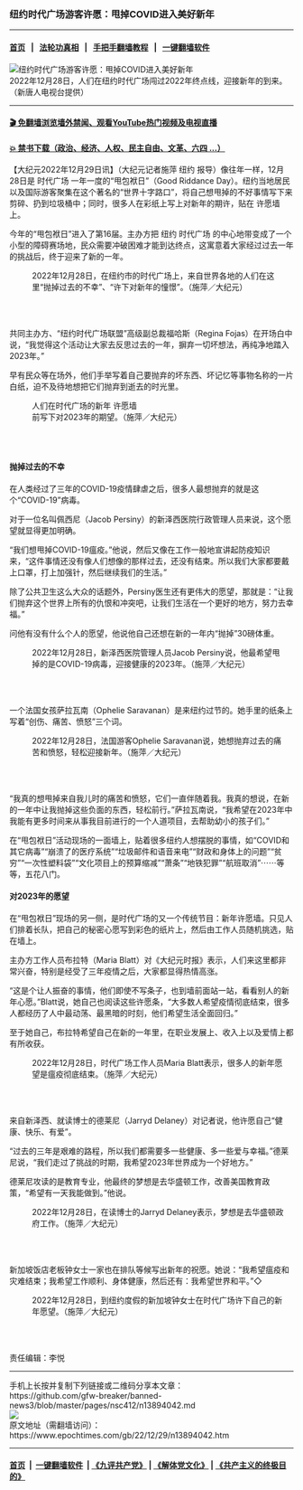### 纽约时代广场游客许愿：甩掉COVID进入美好新年
------------------------

#### [首页](https://github.com/gfw-breaker/banned-news3/blob/master/README.md) &nbsp;&nbsp;|&nbsp;&nbsp; [法轮功真相](https://github.com/begood0513/basic/blob/master/README.md)  &nbsp;&nbsp;|&nbsp;&nbsp; [手把手翻墙教程](https://github.com/gfw-breaker/guides/wiki)  &nbsp;&nbsp;|&nbsp;&nbsp; [一键翻墙软件](https://github.com/gfw-breaker/nogfw/blob/master/README.md)  



<div><img alt="纽约时代广场游客许愿：甩掉COVID进入美好新年" class="attachment-djy_600_400 size-djy_600_400 wp-post-image" src="https://i.epochtimes.com/assets/uploads/2022/12/id13894051-163050-600x400.jpg"/>
<div class="caption">
 2022年12月28日，人们在纽约时代广场闯过2022年终点线，迎接新年的到来。（新唐人电视台提供）
</div></div><hr/>

#### [ 🎬  免翻墙浏览墙外禁闻、观看YouTube热门视频及电视直播](https://github.com/gfw-breaker/HelloWorld)

#### [ 💥  禁书下载（政治、经济、人权、民主自由、文革、六四 ...）](https://github.com/gfw-breaker/books/blob/master/README.md)

<div><p>
 【大纪元2022年12月29日讯】（大纪元记者施萍
 <ok href="https://www.epochtimes.com/gb/tag/%E7%BA%BD%E7%BA%A6.html">
  纽约
 </ok>
 报导）像往年一样，12月28日是
 <ok href="https://www.epochtimes.com/gb/tag/%E6%97%B6%E4%BB%A3%E5%B9%BF%E5%9C%BA.html">
  时代广场
 </ok>
 一年一度的“甩包袱日”（Good Riddance Day）。纽约当地居民以及国际游客聚集在这个著名的“世界十字路口”，将自己想甩掉的不好事情写下来剪碎、扔到垃圾桶中；同时，很多人在彩纸上写上对新年的期许，贴在
 <ok href="https://www.epochtimes.com/gb/tag/%E8%AE%B8%E6%84%BF%E5%A2%99.html">
  许愿墙
 </ok>
 上。
</p>
<p>
 今年的“甩包袱日”进入了第16届。主办方把
 <ok href="https://www.epochtimes.com/gb/tag/%E7%BA%BD%E7%BA%A6.html">
  纽约
 </ok>
 <ok href="https://www.epochtimes.com/gb/tag/%E6%97%B6%E4%BB%A3%E5%B9%BF%E5%9C%BA.html">
  时代广场
 </ok>
 的中心地带变成了一个小型的障碍赛场地，民众需要冲破困难才能到达终点，这寓意着大家经过过去一年的挑战后，终于迎来了新的一年。
</p>
<figure aria-describedby="caption-attachment-13894045" class="wp-caption aligncenter" id="attachment_13894045" style="width: 450px">
 <ok href="https://i.epochtimes.com/assets/uploads/2022/12/id13894045-163040-e1672288662978.png" target="_blank">
  <img alt="" class="size-medium wp-image-13894045" src="https://i.epochtimes.com/assets/uploads/2022/12/id13894045-163040-450x335.png"/>
 </ok>
 <br/><figcaption class="wp-caption-text" id="caption-attachment-13894045">
  2022年12月28日，在纽约市的时代广场上，来自世界各地的人们在这里“抛掉过去的不幸”、“许下对新年的憧憬”。（施萍／大纪元）
 </figcaption><br/>
</figure><br/>
<p>
 共同主办方、“纽约时代广场联盟”高级副总裁福哈斯（Regina Fojas）在开场白中说，“我觉得这个活动让大家去反思过去的一年，摒弃一切坏想法，再纯净地踏入2023年。”
</p>
<p>
 早有民众等在场外，他们手举写着自己要抛弃的坏东西、坏记忆等事物名称的一片白纸，迫不及待地想把它们抛弃到逝去的时光里。
</p>
<figure aria-describedby="caption-attachment-13894044" class="wp-caption aligncenter" id="attachment_13894044" style="width: 450px">
 <ok href="https://i.epochtimes.com/assets/uploads/2022/12/id13894044-163042-e1672288715951.png" target="_blank">
  <img alt="" class="size-medium wp-image-13894044" src="https://i.epochtimes.com/assets/uploads/2022/12/id13894044-163042-450x343.png"/>
 </ok>
 <br/><figcaption class="wp-caption-text" id="caption-attachment-13894044">
  人们在时代广场的新年
  <ok href="https://www.epochtimes.com/gb/tag/%E8%AE%B8%E6%84%BF%E5%A2%99.html">
   许愿墙
  </ok>
  前写下对2023年的期望。（施萍／大纪元）
 </figcaption><br/>
</figure><br/>
<h4>
 抛掉过去的不幸
</h4>
<p>
 在人类经过了三年的COVID-19疫情肆虐之后，很多人最想抛弃的就是这个“COVID-19”病毒。
</p>
<p>
 对于一位名叫佩西尼（Jacob Persiny）的新泽西医院行政管理人员来说，这个愿望就显得更加明确。
</p>
<p>
 “我们想甩掉COVID-19瘟疫。”他说，然后又像在工作一般地宣讲起防疫知识来，“这件事情还没有像人们想像的那样过去，还没有结束。所以我们大家都要戴上口罩，打上加强针，然后继续我们的生活。”
</p>
<p>
 除了公共卫生这么大众的话题外，Persiny医生还有更伟大的愿望，那就是：“让我们抛弃这个世界上所有的仇恨和冲突吧，让我们生活在一个更好的地方，努力去幸福。”
</p>
<p>
 问他有没有什么个人的愿望，他说他自己还想在新的一年内“抛掉”30磅体重。
</p>
<figure aria-describedby="caption-attachment-13894046" class="wp-caption aligncenter" id="attachment_13894046" style="width: 450px">
 <ok href="https://i.epochtimes.com/assets/uploads/2022/12/id13894046-163044-e1672288807139.png" target="_blank">
  <img alt="" class="size-medium wp-image-13894046" src="https://i.epochtimes.com/assets/uploads/2022/12/id13894046-163044-450x340.png"/>
 </ok>
 <br/><figcaption class="wp-caption-text" id="caption-attachment-13894046">
  2022年12月28日，新泽西医院管理人员Jacob Persiny说，他最希望甩掉的是COVID-19病毒，迎接健康的2023年。（施萍／大纪元）
 </figcaption><br/>
</figure><br/>
<p>
 一个法国女孩萨拉瓦南（Ophelie Saravanan）是来纽约过节的。她手里的纸条上写着“创伤、痛苦、愤怒”三个词。
</p>
<figure aria-describedby="caption-attachment-13894043" class="wp-caption aligncenter" id="attachment_13894043" style="width: 450px">
 <ok href="https://i.epochtimes.com/assets/uploads/2022/12/id13894043-163045-e1672288854592.png" target="_blank">
  <img alt="" class="size-medium wp-image-13894043" src="https://i.epochtimes.com/assets/uploads/2022/12/id13894043-163045-450x334.png"/>
 </ok>
 <br/><figcaption class="wp-caption-text" id="caption-attachment-13894043">
  2022年12月28日，法国游客Ophelie Saravanan说，她想抛弃过去的痛苦和愤怒，轻松迎接新年。（施萍／大纪元）
 </figcaption><br/>
</figure><br/>
<p>
 “我真的想甩掉来自我儿时的痛苦和愤怒，它们一直伴随着我。我真的想说，在新的一年中让我抛掉这些负面的东西，轻松前行。”萨拉瓦南说，“我希望在2023年中我能有更多时间来从事我目前进行的一个人道项目，去帮助幼小的孩子们。”
</p>
<p>
 在“甩包袱日”活动现场的一面墙上，贴着很多纽约人想摆脱的事情，如“COVID和其它病毒”“崩溃了的医疗系统”“垃圾邮件和语音来电”“财政和身体上的问题”“贫穷”“一次性塑料袋”“文化项目上的预算缩减”“萧条”“地铁犯罪”“航班取消”⋯⋯等等，五花八门。
</p>
<h4>
 对2023年的愿望
</h4>
<p>
 在“甩包袱日”现场的另一侧，是时代广场的又一个传统节目：新年许愿墙。只见人们排着长队，把自己的秘密心愿写到彩色的纸片上，然后由工作人员随机挑选，贴在墙上。
</p>
<p>
 主办方工作人员布拉特（Maria Blatt）对《大纪元时报》表示，人们来这里都非常兴奋，特别是经受了三年疫情之后，大家都显得热情高涨。
</p>
<p>
 “这是个让人振奋的事情，他们即使不写条子，也到墙前面站一站，看看别人的新年心愿。”Blatt说，她自己也阅读这些许愿条，“大多数人希望疫情彻底结束，很多人都经历了人中最动荡、最黑暗的时刻，他们希望生活全面回归。”
</p>
<p>
 至于她自己，布拉特希望自己在新的一年里，在职业发展上、收入上以及爱情上都有所收获。
</p>
<figure aria-describedby="caption-attachment-13894047" class="wp-caption aligncenter" id="attachment_13894047" style="width: 450px">
 <ok href="https://i.epochtimes.com/assets/uploads/2022/12/id13894047-163047-e1672288897284.png" target="_blank">
  <img alt="" class="size-medium wp-image-13894047" src="https://i.epochtimes.com/assets/uploads/2022/12/id13894047-163047-450x337.png"/>
 </ok>
 <br/><figcaption class="wp-caption-text" id="caption-attachment-13894047">
  2022年12月28日，时代广场工作人员Maria Blatt表示，很多人的新年愿望是瘟疫彻底结束。（施萍／大纪元）
 </figcaption><br/>
</figure><br/>
<p>
 来自新泽西、就读博士的德莱尼（Jarryd Delaney）对记者说，他许愿自己“健康、快乐、有爱”。
</p>
<p>
 “过去的三年是艰难的路程，所以我们都需要多一些健康、多一些爱与幸福。”德莱尼说，“我们走过了挑战的时期，我希望2023年世界成为一个好地方。”
</p>
<p>
 德莱尼攻读的是教育专业，他最终的梦想是去华盛顿工作，改善美国教育政策，“希望有一天我能做到。”他说。
</p>
<figure aria-describedby="caption-attachment-13894048" class="wp-caption aligncenter" id="attachment_13894048" style="width: 450px">
 <ok href="https://i.epochtimes.com/assets/uploads/2022/12/id13894048-163048-e1672288941761.png" target="_blank">
  <img alt="" class="size-medium wp-image-13894048" src="https://i.epochtimes.com/assets/uploads/2022/12/id13894048-163048-450x339.png"/>
 </ok>
 <br/><figcaption class="wp-caption-text" id="caption-attachment-13894048">
  2022年12月28日，在读博士的Jarryd Delaney表示，梦想是去华盛顿政府工作。（施萍／大纪元）
 </figcaption><br/>
</figure><br/>
<p>
 新加坡饭店老板钟女士一家也在排队等候写出新年的祝愿。她说：“我希望瘟疫和灾难结束；我希望工作顺利、身体健康，然后还有：我希望世界和平。”◇
</p>
<figure aria-describedby="caption-attachment-13894050" class="wp-caption aligncenter" id="attachment_13894050" style="width: 450px">
 <ok href="https://i.epochtimes.com/assets/uploads/2022/12/id13894050-163049-e1672288983476.png" target="_blank">
  <img alt="" class="size-medium wp-image-13894050" src="https://i.epochtimes.com/assets/uploads/2022/12/id13894050-163049-450x336.png"/>
 </ok>
 <br/><figcaption class="wp-caption-text" id="caption-attachment-13894050">
  2022年12月28日，到纽约度假的新加坡钟女士在时代广场许下自己的新年愿望。（施萍／大纪元）
 </figcaption><br/>
</figure><br/>
<p>
 责任编辑：李悦
</p>
</div>
<hr/>
手机上长按并复制下列链接或二维码分享本文章：<br/>
https://github.com/gfw-breaker/banned-news3/blob/master/pages/nsc412/n13894042.md <br/>
<a href='https://github.com/gfw-breaker/banned-news3/blob/master/pages/nsc412/n13894042.md'><img src='https://github.com/gfw-breaker/banned-news3/blob/master/pages/nsc412/n13894042.md.png'/></a> <br/>
原文地址（需翻墙访问）：https://www.epochtimes.com/gb/22/12/29/n13894042.htm


------------------------
#### [首页](https://github.com/gfw-breaker/banned-news3/blob/master/README.md) &nbsp;|&nbsp; [一键翻墙软件](https://github.com/gfw-breaker/nogfw/blob/master/README.md) &nbsp;| [《九评共产党》](https://github.com/gfw-breaker/9ping.md/blob/master/README.md#九评之一评共产党是什么) | [《解体党文化》](https://github.com/gfw-breaker/jtdwh.md/blob/master/README.md) | [《共产主义的终极目的》](https://github.com/gfw-breaker/gczydzjmd.md/blob/master/README.md)


<img src='http://gfw-breaker.win/banned-news3/pages/nsc412/n13894042.md' width='0px' height='0px'/>